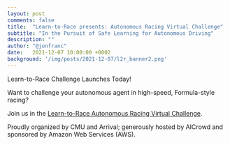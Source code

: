 ```yaml
---
layout: post
comments: false
title:  "Learn-to-Race presents: Autonomous Racing Virtual Challenge"
subtitle: "In the Pursuit of Safe Learning for Autonomous Driving"
description: ""
author: "@jonfranc"
date:   2021-12-07 10:00:00 +0002
background: '/img/posts/2021-12-07/l2r_banner2.png'
---
```


Learn-to-Race Challenge Launches Today!

Want to challenge your autonomous agent in high-speed, Formula-style racing?

Join us in the <a href="https://www.aicrowd.com/challenges/learn-to-race-autonomous-racing-virtual-challenge">Learn-to-Race Autonomous Racing Virtual Challenge</a>.

Proudly organized by CMU and Arrival; generously hosted by AICrowd and sponsored by Amazon Web Services (AWS).
